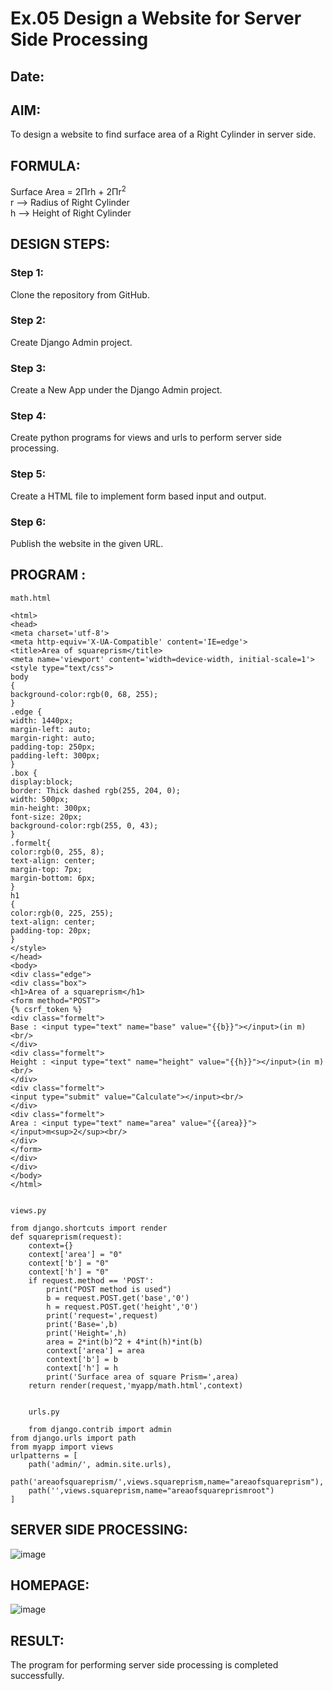 # Ex.05 Design a Website for Server Side Processing
## Date:

## AIM:
To design a website to find surface area of a Right Cylinder in server side.

## FORMULA:
Surface Area = 2Πrh + 2Πr<sup>2</sup>
<br>r --> Radius of Right Cylinder
<br>h --> Height of Right Cylinder

## DESIGN STEPS:

### Step 1:
Clone the repository from GitHub.

### Step 2:
Create Django Admin project.

### Step 3:
Create a New App under the Django Admin project.

### Step 4:
Create python programs for views and urls to perform server side processing.

### Step 5:
Create a HTML file to implement form based input and output.

### Step 6:
Publish the website in the given URL.

## PROGRAM :
```
math.html

<html>
<head>
<meta charset='utf-8'>
<meta http-equiv='X-UA-Compatible' content='IE=edge'>
<title>Area of squareprism</title>
<meta name='viewport' content='width=device-width, initial-scale=1'>
<style type="text/css">
body 
{
background-color:rgb(0, 68, 255);
}
.edge {
width: 1440px;
margin-left: auto;
margin-right: auto;
padding-top: 250px;
padding-left: 300px;
}
.box {
display:block;
border: Thick dashed rgb(255, 204, 0);
width: 500px;
min-height: 300px;
font-size: 20px;
background-color:rgb(255, 0, 43);
}
.formelt{
color:rgb(0, 255, 8);
text-align: center;
margin-top: 7px;
margin-bottom: 6px;
}
h1
{
color:rgb(0, 225, 255);
text-align: center;
padding-top: 20px;
}
</style>
</head>
<body>
<div class="edge">
<div class="box">
<h1>Area of a squareprism</h1>
<form method="POST">
{% csrf_token %}
<div class="formelt">
Base : <input type="text" name="base" value="{{b}}"></input>(in m)<br/>
</div>
<div class="formelt">
Height : <input type="text" name="height" value="{{h}}"></input>(in m)<br/>
</div>
<div class="formelt">
<input type="submit" value="Calculate"></input><br/>
</div>
<div class="formelt">
Area : <input type="text" name="area" value="{{area}}"></input>m<sup>2</sup><br/>
</div>
</form>
</div>
</div>
</body>
</html>


views.py

from django.shortcuts import render
def squareprism(request):
    context={}
    context['area'] = "0"
    context['b'] = "0"
    context['h'] = "0"
    if request.method == 'POST':
        print("POST method is used")
        b = request.POST.get('base','0')
        h = request.POST.get('height','0')
        print('request=',request)
        print('Base=',b)
        print('Height=',h)
        area = 2*int(b)^2 + 4*int(h)*int(b)
        context['area'] = area
        context['b'] = b
        context['h'] = h
        print('Surface area of square Prism=',area)
    return render(request,'myapp/math.html',context)


    urls.py

    from django.contrib import admin
from django.urls import path
from myapp import views
urlpatterns = [
    path('admin/', admin.site.urls),
    path('areaofsquareprism/',views.squareprism,name="areaofsquareprism"),
    path('',views.squareprism,name="areaofsquareprismroot")
]
```

## SERVER SIDE PROCESSING:
![image](https://github.com/ALLAMSESANK/MathServer/assets/147120920/e2bb2ed7-ed4e-4c7d-beaa-5c8c2a0f1b8a)


## HOMEPAGE:
![image](https://github.com/ALLAMSESANK/MathServer/assets/147120920/7bda048c-59a5-4f93-91c4-14df6d1fda9c)


## RESULT:
The program for performing server side processing is completed successfully.
